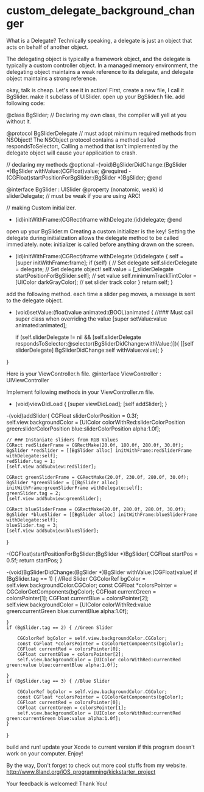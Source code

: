 custom_delegate_background_changer
==================================

What is a Delegate?
Technically speaking, a delegate is just an object that acts on behalf of another object. 

The delegating object is typically a framework object, and the delegate is typically a custom controller object. In a managed memory environment, the delegating object maintains a weak reference to its delegate, and delegate object maintains a strong reference.

okay, talk is cheap. Let's see it in action!
First, create a new file, I call it BgSlider. make it subclass of UISlider.
open up your BgSlider.h file.
add following code:

@class BgSlider; 
// Declaring my own class, the compiler will yell at you without it. 

@protocol BgSliderDelegate <NSObject> // must adopt minimum required methods from NSObject! The NSObject protocol contains a method called respondsToSelector:, Calling a method that isn't implemented by the delegate object will cause your application to crash.

// declaring my methods
@optional
-(void)BgSliderDidChange:(BgSlider *)BgSlider withValue:(CGFloat)value;
@required
-(CGFloat)startPositionForBgSlider:(BgSlider *)BgSlider;
@end

@interface BgSlider : UISlider
@property (nonatomic, weak) id <BgSliderDelegate> sliderDelegate; // must be weak if you are using ARC!

// making Custom initializer. 
- (id)initWithFrame:(CGRect)frame withDelegate:(id<BgSliderDelegate>)delegate;
@end

open up your BgSlider.m 
Creating a custom initializer is the key! Setting the delegate during initialization allows the delegate method to be called immediately.
note: initializer is called before anything drawn on the screen.

- (id)initWithFrame:(CGRect)frame withDelegate:(id<BgSliderDelegate>)delegate
{
    self = [super initWithFrame:frame];
    if (self) {
        // Set delegate
        self.sliderDelegate = delegate; // Set delegate object!
        self.value = [_sliderDelegate startPositionForBgSlider:self]; // set value
        self.minimumTrackTintColor = [UIColor darkGrayColor]; // set  slider track color
    }
    return self;
}

add the following method.
each time a slider peg moves, a message is sent to the delegate object.

- (void)setValue:(float)value animated:(BOOL)animated
{
    //### Must call super class when overriding the value
    [super setValue:value animated:animated];
    
    if (self.sliderDelegate != nil && [self.sliderDelegate respondsToSelector:@selector(BgSliderDidChange:withValue:)]){
		[[self sliderDelegate] BgSliderDidChange:self withValue:value];
	}
    
}

Here is your ViewController.h file.
@interface ViewController : UIViewController <BgSliderDelegate>

Implement following methods in your ViewController.m file.

- (void)viewDidLoad
{
    [super viewDidLoad];
	[self addSlider];
}

-(void)addSlider{
    CGFloat sliderColorPosition = 0.3f;
    self.view.backgroundColor = [UIColor colorWithRed:sliderColorPosition green:sliderColorPosition blue:sliderColorPosition alpha:1.0f];
    
    // ### Instaniate sliders from RGB Values
    CGRect redSliderFrame = CGRectMake(20.0f, 180.0f, 280.0f, 30.0f);
    BgSlider *redSlider = [[BgSlider alloc] initWithFrame:redSliderFrame withDelegate:self];
    redSlider.tag = 1;
    [self.view addSubview:redSlider];
    
    CGRect greenSliderFrame = CGRectMake(20.0f, 230.0f, 280.0f, 30.0f);
    BgSlider *greenSlider = [[BgSlider alloc] initWithFrame:greenSliderFrame withDelegate:self];
    greenSlider.tag = 2;
    [self.view addSubview:greenSlider];
    
    CGRect blueSliderFrame = CGRectMake(20.0f, 280.0f, 280.0f, 30.0f);
    BgSlider *blueSlider = [[BgSlider alloc] initWithFrame:blueSliderFrame withDelegate:self];
    blueSlider.tag = 3;
    [self.view addSubview:blueSlider];
}

-(CGFloat)startPositionForBgSlider:(BgSlider *)BgSlider{
    CGFloat startPos = 0.5f;
    return startPos;
}

-(void)BgSliderDidChange:(BgSlider *)BgSlider withValue:(CGFloat)value{
    if (BgSlider.tag == 1) { //Red Slider
        CGColorRef bgColor = self.view.backgroundColor.CGColor;
        const CGFloat *colorsPointer = CGColorGetComponents(bgColor);
        CGFloat currentGreen = colorsPointer[1];
        CGFloat currentBlue = colorsPointer[2];
        self.view.backgroundColor = [UIColor colorWithRed:value green:currentGreen blue:currentBlue alpha:1.0f];

    }
    if (BgSlider.tag == 2) { //Green Slider
        
        CGColorRef bgColor = self.view.backgroundColor.CGColor;
        const CGFloat *colorsPointer = CGColorGetComponents(bgColor);
        CGFloat currentRed = colorsPointer[0];
        CGFloat currentBlue = colorsPointer[2];
        self.view.backgroundColor = [UIColor colorWithRed:currentRed green:value blue:currentBlue alpha:1.0f];
        
    }
    if (BgSlider.tag == 3) { //Blue Slider
        
        CGColorRef bgColor = self.view.backgroundColor.CGColor;
        const CGFloat *colorsPointer = CGColorGetComponents(bgColor);
        CGFloat currentRed = colorsPointer[0];
        CGFloat currentGreen = colorsPointer[1];
        self.view.backgroundColor = [UIColor colorWithRed:currentRed green:currentGreen blue:value alpha:1.0f];
    }

}

build and run!
update your Xcode to current version if this program doesn't work on your computer.
Enjoy!

By the way, Don't forget to check out more cool stuffs from my website.
http://www.8land.org/iOS_programming/kickstarter_project

Your feedback is welcomed!
Thank You!



